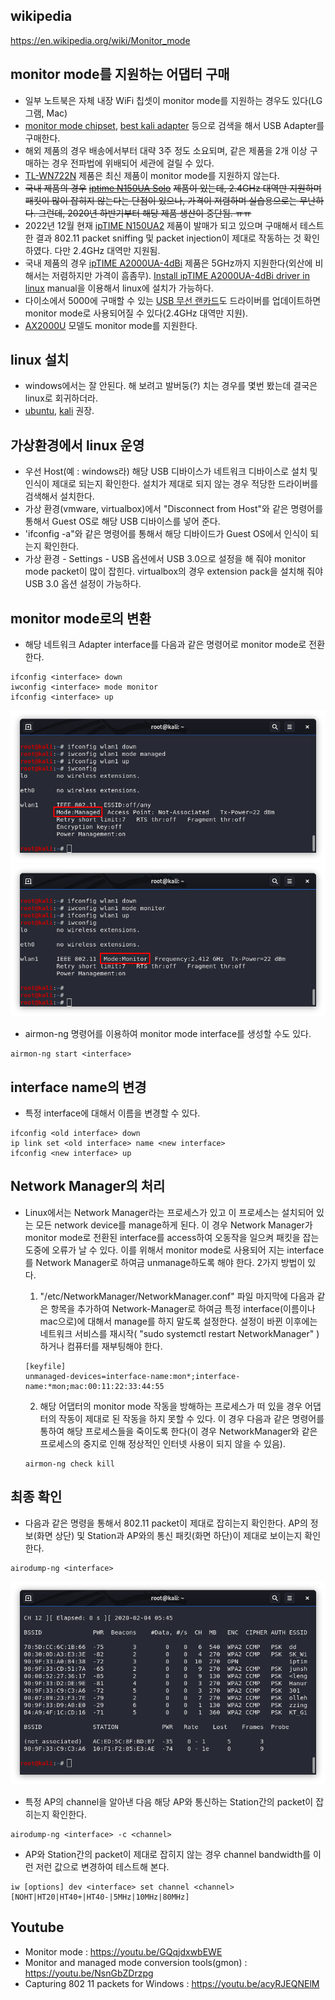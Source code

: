 ## wikipedia

https://en.wikipedia.org/wiki/Monitor_mode

## monitor mode를 지원하는 어댑터 구매

* 일부 노트북은 자체 내장 WiFi 칩셋이 monitor mode를 지원하는 경우도 있다(LG그램, Mac)
* [monitor mode chipset](https://www.google.com/search?q=monitor+mode+chipset), [best kali adapter](https://www.google.com/search?q=best+kali+adapter) 등으로 검색을 해서 USB Adapter를 구매한다.
* 해외 제품의 경우 배송에서부터 대략 3주 정도 소요되며, 같은 제품을 2개 이상 구매하는 경우 전파법에 위배되어 세관에 걸릴 수 있다.
* [TL-WN722N](https://www.google.com/search?q=TL-WN722N) 제품은 최신 제품이 monitor mode를 지원하지 않는다.
* ~~국내 제품의 경우~~ [~~iptime N150UA Solo~~](https://www.google.com/search?q=iptime+N150UA+Solo) ~~제품이 있는데, 2.4GHz 대역만 지원하며 패킷이 많이 잡히지 않는다는 단점이 있으나, 가격이 저렴하며 실습용으로는 무난하다. 그런데, 2020년 하반기부터 해당 제품 생산이 중단됨. ㅠㅠ~~
* 2022년 12월 현재 [ipTIME N150UA2](https://www.google.com/search?q=ipTIME+N150UA2) 제품이 발매가 되고 있으며 구매해서 테스트한 결과 802.11 packet sniffing 및 packet injection이 제대로 작동하는 것 확인하였다. 다만 2.4GHz 대역만 지원됨.
* 국내 제품의 경우 [ipTIME A2000UA-4dBi](https://www.google.com/search?q=ipTIME+A2000UA-4dBi) 제품은 5GHz까지 지원한다(외산에 비해서는 저렴하지만 가격이 흠좀무). [Install ipTIME A2000UA-4dBi driver in linux](https://gilgil.gitlab.io/2020/11/27/1.html) manual을 이용해서 linux에 설치가 가능하다.
* 다이소에서 5000에 구매할 수 있는 [USB 무선 랜카드](https://h1gh.tistory.com/6)도 드라이버를 업데이트하면 monitor mode로 사용되어질 수 있다(2.4GHz 대역만 지원).
* [AX2000U](https://www.google.com/search?q=AX2000U) 모델도 monitor mode를 지원한다.

## linux 설치

* windows에서는 잘 안된다. 해 보려고 발버둥(?) 치는 경우를 몇번 봤는데 결국은 linux로 회귀하더라.
* [ubuntu](https://www.ubuntu.com/download/desktop), [kali](https://www.kali.org/downloads/) 권장.

## 가상환경에서 linux 운영

* 우선 Host(예 : windows라) 해당 USB 디바이스가 네트워크 디바이스로 설치 및 인식이 제대로 되는지 확인한다. 설치가 제대로 되지 않는 경우 적당한 드라이버를 검색해서 설치한다.
* 가상 환경(vmware, virtualbox)에서 "Disconnect from Host"와 같은 명령어를 통해서 Guest OS로 해당 USB 디바이스를 넣어 준다.
* 'ifconfig -a"와 같은 명령어를 통해서 해당 디바이드가 Guest OS에서 인식이 되는지 확인한다.
* 가상 환경 - Settings - USB 옵션에서 USB 3.0으로 설정을 해 줘야 monitor mode packet이 많이 잡힌다. virtualbox의 경우 extension pack을 설치해 줘야 USB 3.0 옵션 설정이 가능하다.

## monitor mode로의 변환

* 해당 네트워크 Adapter interface를 다음과 같은 명령어로 monitor mode로 전환한다.

```
ifconfig <interface> down
iwconfig <interface> mode monitor
ifconfig <interface> up
```

![managed-mode-sc.png](managed-mode-sc.png)\
![monitor-mode-sc.png](monitor-mode-sc.png)

* airmon-ng 명령어를 이용하여 monitor mode interface를 생성할 수도 있다.

```
airmon-ng start <interface>
```

## interface name의 변경

* 특정 interface에 대해서 이름을 변경할 수 있다.

```
ifconfig <old interface> down
ip link set <old interface> name <new interface>
ifconfig <new interface> up
```

## Network Manager의 처리

* Linux에서는 Network Manager라는 프로세스가 있고 이 프로세스는 설치되어 있는 모든 network device를 manage하게 된다. 이 경우 Network Manager가 monitor mode로 전환된 interface를 access하여 오동작을 일으켜 패킷을 잡는 도중에 오류가 날 수 있다. 이를 위해서 monitor mode로 사용되어 지는 interface를 Network Manager로 하여금 unmanage하도록 해야 한다. 2가지 방법이 있다.
  1. "/etc/NetworkManager/NetworkManager.conf" 파일 마지막에 다음과 같은 항목을 추가하여 Network-Manager로 하여금 특정 interface(이름이나 mac으로)에 대해서 manage를 하지 말도록 설정한다. 설정이 바뀐 이후에는 네트워크 서비스를 재시작( "sudo systemctl restart NetworkManager" )하거나 컴퓨터를 재부팅해야 한다.

  ```
  [keyfile]
  unmanaged-devices=interface-name:mon*;interface-name:*mon;mac:00:11:22:33:44:55
  ```
  2. 해당 어댑터의 monitor mode 작동을 방해하는 프로세스가 떠 있을 경우 어댑터의 작동이 제대로 된 작동을 하지 못할 수 있다. 이 경우 다음과 같은 명령어를 통하여 해당 프로세스들을 죽이도록 한다(이 경우 NetworkManager와 같은 프로세스의 중지로 인해 정상적인 인터넷 사용이 되지 않을 수 있음).

  ```
  airmon-ng check kill
  ```

## 최종 확인

* 다음과 같은 명령을 통해서 802.11 packet이 제대로 잡히는지 확인한다. AP의 정보(화면 상단) 및 Station과 AP와의 통신 패킷(화면 하단)이 제대로 보이는지 확인한다.

```
airodump-ng <interface>
```

![airodump-ng-sc.png](airodump-ng-sc.png)

* 특정 AP의 channel을 알아낸 다음 해당 AP와 통신하는 Station간의 packet이 잡히는지 확인한다.

```
airodump-ng <interface> -c <channel>
```

* AP와 Station간의 packet이 제대로 잡히지 않는 경우 channel bandwidth를 이런 저런 값으로 변경하여 테스트해 본다.

```
iw [options] dev <interface> set channel <channel> [NOHT|HT20|HT40+|HT40-|5MHz|10MHz|80MHz]
```

## Youtube

* Monitor mode : https://youtu.be/GQqjdxwbEWE
* Monitor and managed mode conversion tools(gmon) : https://youtu.be/NsnGbZDrzpg
* Capturing 802 11 packets for Windows : https://youtu.be/acyRJEQNElM
